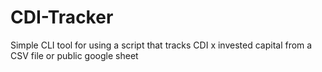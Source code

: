 # CDI-Tracker
Simple CLI tool for using a script that tracks CDI x invested capital from a CSV file or public google sheet
